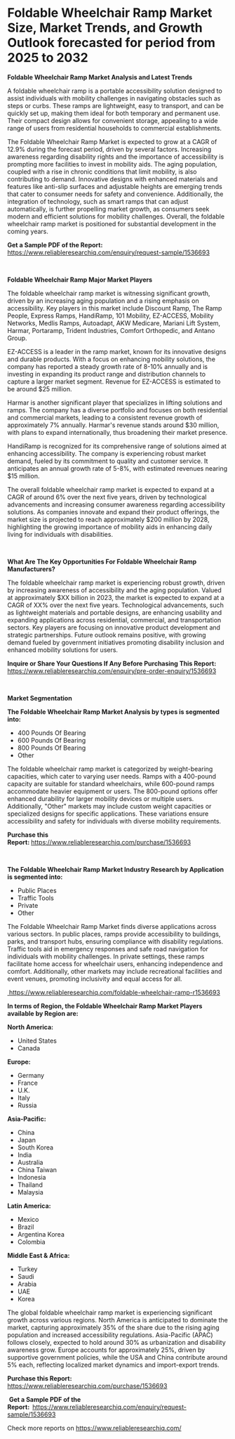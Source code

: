 <p><h1>Foldable Wheelchair Ramp Market Size, Market Trends, and Growth Outlook forecasted for period from 2025 to 2032</h1></p><p><strong>Foldable Wheelchair Ramp Market Analysis and Latest Trends</strong></p>
<p><p>A foldable wheelchair ramp is a portable accessibility solution designed to assist individuals with mobility challenges in navigating obstacles such as steps or curbs. These ramps are lightweight, easy to transport, and can be quickly set up, making them ideal for both temporary and permanent use. Their compact design allows for convenient storage, appealing to a wide range of users from residential households to commercial establishments.</p><p>The Foldable Wheelchair Ramp Market is expected to grow at a CAGR of 12.9% during the forecast period, driven by several factors. Increasing awareness regarding disability rights and the importance of accessibility is prompting more facilities to invest in mobility aids. The aging population, coupled with a rise in chronic conditions that limit mobility, is also contributing to demand. Innovative designs with enhanced materials and features like anti-slip surfaces and adjustable heights are emerging trends that cater to consumer needs for safety and convenience. Additionally, the integration of technology, such as smart ramps that can adjust automatically, is further propelling market growth, as consumers seek modern and efficient solutions for mobility challenges. Overall, the foldable wheelchair ramp market is positioned for substantial development in the coming years.</p></p>
<p><strong>Get a Sample PDF of the Report:&nbsp;</strong> <a href="https://www.reliableresearchiq.com/enquiry/request-sample/1536693?utm_campaign=3171&utm_medium=2&utm_source=Github&utm_content=ia&utm_term=11042025&utm_id=foldable-wheelchair-ramp">https://www.reliableresearchiq.com/enquiry/request-sample/1536693</a></p>
<p>&nbsp;</p>
<p><strong>Foldable Wheelchair Ramp Major Market Players</strong></p>
<p><p>The foldable wheelchair ramp market is witnessing significant growth, driven by an increasing aging population and a rising emphasis on accessibility. Key players in this market include Discount Ramp, The Ramp People, Express Ramps, HandiRamp, 101 Mobility, EZ-ACCESS, Mobility Networks, Medlis Ramps, Autoadapt, AKW Medicare, Mariani Lift System, Harmar, Portaramp, Trident Industries, Comfort Orthopedic, and Antano Group.</p><p>EZ-ACCESS is a leader in the ramp market, known for its innovative designs and durable products. With a focus on enhancing mobility solutions, the company has reported a steady growth rate of 8-10% annually and is investing in expanding its product range and distribution channels to capture a larger market segment. Revenue for EZ-ACCESS is estimated to be around $25 million.</p><p>Harmar is another significant player that specializes in lifting solutions and ramps. The company has a diverse portfolio and focuses on both residential and commercial markets, leading to a consistent revenue growth of approximately 7% annually. Harmar's revenue stands around $30 million, with plans to expand internationally, thus broadening their market presence.</p><p>HandiRamp is recognized for its comprehensive range of solutions aimed at enhancing accessibility. The company is experiencing robust market demand, fueled by its commitment to quality and customer service. It anticipates an annual growth rate of 5-8%, with estimated revenues nearing $15 million.</p><p>The overall foldable wheelchair ramp market is expected to expand at a CAGR of around 6% over the next five years, driven by technological advancements and increasing consumer awareness regarding accessibility solutions. As companies innovate and expand their product offerings, the market size is projected to reach approximately $200 million by 2028, highlighting the growing importance of mobility aids in enhancing daily living for individuals with disabilities.</p></p>
<p>&nbsp;</p>
<p><strong>What Are The Key Opportunities For Foldable Wheelchair Ramp Manufacturers?</strong></p>
<p><p>The foldable wheelchair ramp market is experiencing robust growth, driven by increasing awareness of accessibility and the aging population. Valued at approximately $XX billion in 2023, the market is expected to expand at a CAGR of XX% over the next five years. Technological advancements, such as lightweight materials and portable designs, are enhancing usability and expanding applications across residential, commercial, and transportation sectors. Key players are focusing on innovative product development and strategic partnerships. Future outlook remains positive, with growing demand fueled by government initiatives promoting disability inclusion and enhanced mobility solutions for users.</p></p>
<p><strong>Inquire or Share Your Questions If Any Before Purchasing This Report:</strong> <a href="https://www.reliableresearchiq.com/enquiry/pre-order-enquiry/1536693?utm_campaign=3171&utm_medium=2&utm_source=Github&utm_content=ia&utm_term=11042025&utm_id=foldable-wheelchair-ramp">https://www.reliableresearchiq.com/enquiry/pre-order-enquiry/1536693</a></p>
<p>&nbsp;</p>
<p><strong>Market Segmentation</strong></p>
<p><strong>The Foldable Wheelchair Ramp Market Analysis by types is segmented into:</strong></p>
<p><ul><li>400 Pounds Of Bearing</li><li>600 Pounds Of Bearing</li><li>800 Pounds Of Bearing</li><li>Other</li></ul></p>
<p><p>The foldable wheelchair ramp market is categorized by weight-bearing capacities, which cater to varying user needs. Ramps with a 400-pound capacity are suitable for standard wheelchairs, while 600-pound ramps accommodate heavier equipment or users. The 800-pound options offer enhanced durability for larger mobility devices or multiple users. Additionally, "Other" markets may include custom weight capacities or specialized designs for specific applications. These variations ensure accessibility and safety for individuals with diverse mobility requirements.</p></p>
<p><strong>Purchase this Report:&nbsp;</strong><a href="https://www.reliableresearchiq.com/purchase/1536693?utm_campaign=3171&utm_medium=2&utm_source=Github&utm_content=ia&utm_term=11042025&utm_id=foldable-wheelchair-ramp">https://www.reliableresearchiq.com/purchase/1536693</a></p>
<p>&nbsp;</p>
<p><strong>The Foldable Wheelchair Ramp Market Industry Research by Application is segmented into:</strong></p>
<p><ul><li>Public Places</li><li>Traffic Tools</li><li>Private</li><li>Other</li></ul></p>
<p><p>The Foldable Wheelchair Ramp Market finds diverse applications across various sectors. In public places, ramps provide accessibility to buildings, parks, and transport hubs, ensuring compliance with disability regulations. Traffic tools aid in emergency responses and safe road navigation for individuals with mobility challenges. In private settings, these ramps facilitate home access for wheelchair users, enhancing independence and comfort. Additionally, other markets may include recreational facilities and event venues, promoting inclusivity and equal access for all.</p></p>
<p><a href="https://www.reliableresearchiq.com/foldable-wheelchair-ramp-r1536693?utm_campaign=3171&utm_medium=2&utm_source=Github&utm_content=ia&utm_term=11042025&utm_id=foldable-wheelchair-ramp">&nbsp;https://www.reliableresearchiq.com/foldable-wheelchair-ramp-r1536693</a></p>
<p><strong>In terms of Region, the Foldable Wheelchair Ramp Market Players available by Region are:</strong></p>
<p>
    <p> <strong> North America: </strong>
        <ul>
            <li>United States</li>
            <li>Canada</li>
        </ul>
        </p> 
    <p> <strong> Europe: </strong>
        <ul>
            <li>Germany</li>
            <li>France</li>
            <li>U.K.</li>
            <li>Italy</li>
            <li>Russia</li>
        </ul>
        </p> 
    <p> <strong> Asia-Pacific: </strong>
        <ul>
            <li>China</li>
            <li>Japan</li>
            <li>South Korea</li>
            <li>India</li>
            <li>Australia</li>
            <li>China Taiwan</li>
            <li>Indonesia</li>
            <li>Thailand</li>
            <li>Malaysia</li>
        </ul>
        </p> 
    <p> <strong> Latin America: </strong>
        <ul>
            <li>Mexico</li>
            <li>Brazil</li>
            <li>Argentina Korea</li>
            <li>Colombia</li>
        </ul>
        </p> 
    <p> <strong> Middle East & Africa: </strong>
        <ul>
            <li>Turkey</li>
            <li>Saudi</li>
            <li>Arabia</li>
            <li>UAE</li>
            <li>Korea</li>
        </ul>
    </p>
    </p>
<p><p>The global foldable wheelchair ramp market is experiencing significant growth across various regions. North America is anticipated to dominate the market, capturing approximately 35% of the share due to the rising aging population and increased accessibility regulations. Asia-Pacific (APAC) follows closely, expected to hold around 30% as urbanization and disability awareness grow. Europe accounts for approximately 25%, driven by supportive government policies, while the USA and China contribute around 5% each, reflecting localized market dynamics and import-export trends.</p></p>
<p><strong>Purchase this Report: </strong><a href="https://www.reliableresearchiq.com/purchase/1536693?utm_campaign=3171&utm_medium=2&utm_source=Github&utm_content=ia&utm_term=11042025&utm_id=foldable-wheelchair-ramp">https://www.reliableresearchiq.com/purchase/1536693</a></p>
<p>&nbsp;<strong>Get a Sample PDF of the Report:&nbsp;&nbsp;</strong><a href="https://www.reliableresearchiq.com/enquiry/request-sample/1536693?utm_campaign=3171&utm_medium=2&utm_source=Github&utm_content=ia&utm_term=11042025&utm_id=foldable-wheelchair-ramp">https://www.reliableresearchiq.com/enquiry/request-sample/1536693</a></p>
<p><strong></strong></p>
<p>Check more reports on <a href="https://www.reliableresearchiq.com/?utm_campaign=3171&utm_medium=2&utm_source=Github&utm_content=ia&utm_term=11042025&utm_id=foldable-wheelchair-ramp">https://www.reliableresearchiq.com/</a></p>